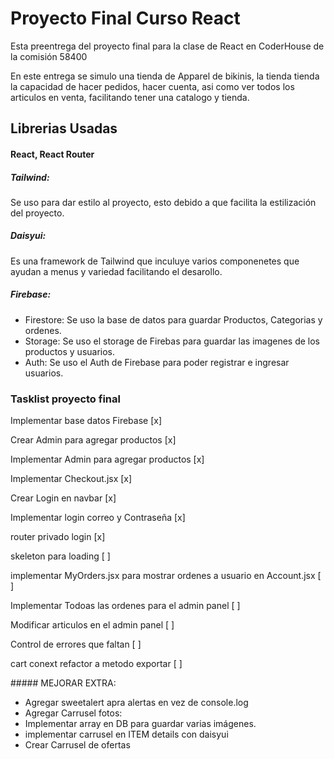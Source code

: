 # Proyecto Final Curso React

Esta preentrega del proyecto final para la clase de React en CoderHouse de la comisión 58400

En este entrega se simulo una tienda de Apparel de bikinis, la tienda tienda la capacidad de hacer pedidos, hacer cuenta, asi como ver todos los articulos en venta, facilitando tener una catalogo y tienda.

## Librerias Usadas
#### React, React Router ####
##### Tailwind: ##### 
Se uso para dar estilo al proyecto, esto debido a que facilita la estilización del proyecto.
##### Daisyui: ##### 
Es una framework de Tailwind que inculuye varios componenetes que ayudan a menus y variedad facilitando el desarollo.
##### Firebase: 
* Firestore: Se uso la base de datos para guardar Productos, Categorias y ordenes.
* Storage: Se uso el storage de Firebas para guardar las imagenes de los productos y usuarios.
* Auth: Se uso el Auth de Firebase para poder registrar e ingresar usuarios.


### Tasklist proyecto final

Implementar base datos Firebase [x]

Crear Admin para agregar productos [x]

Implementar Admin para agregar productos [x]

Implementar Checkout.jsx [x]

Crear Login en navbar [x]

Implementar login correo y Contraseña [x]

router privado login [x]

skeleton para loading [ ]

implementar MyOrders.jsx para mostrar ordenes a usuario en Account.jsx [ ]

Implementar Todoas las ordenes para el admin panel [ ]

Modificar articulos en el admin panel [ ]

Control de errores que faltan [ ]

cart conext refactor a metodo exportar [ ]

##### MEJORAR EXTRA:
- Agregar sweetalert apra alertas en vez de console.log 
- Agregar Carrusel fotos:
- Implementar array en DB para guardar varias 	imágenes.
- implementar carrusel en ITEM details con daisyui
- Crear Carrusel de ofertas